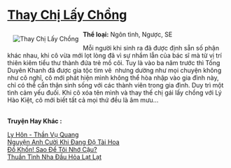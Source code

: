 <a href="https://utruyen.com/truyen/thay-chi-lay-chong/19172/" title="Thay Chị Lấy Chồng"><h1>Thay Chị Lấy Chồng</h1></a><div style="display:table"><img align="right" style="float: left; padding: 10px;" src="https://utruyen.com/images/story/200x260/thay-chi-lay-chong.jpg" alt="Thay Chị Lấy Chồng"><b>Thể loại:</b> Ngôn tình, Ngược, SE<p></p>Mỗi người khi sinh ra đã được định sẵn số phận khác nhau, khi cô vừa mới lọt lòng đã vì sự nhầm lẫn của bác sĩ mà từ vị trí thiên kiêm tiểu thư thành đứa trẻ mồ côi. Tuy là vào ba năm trước thì Tống Duyên Khanh đã được gia tộc tìm vê  nhưng dường như mọi chuyện không như cô nghĩ, cô mới phát hiện mình không thể hòa nhập vào gia đình này, chỉ có thể cẩn thận sinh sống với các thành viên trong gia đình. Duy trì một tình cảm yếu đuối. Khi cô xóa tên mình và thay thế chị gái lấy chồng với Lý Hào Kiệt, cô mới biết tất cả mọi thứ đều là âm mưu...</div><p><br><b>Truyện Hay Khác :</b></p><a href="https://utruyen.com/truyen/ly-hon-than-vu-quang/14654/" alt="Ly Hôn - Thần Vụ Quang">Ly Hôn - Thần Vụ Quang</a><br/><a href="https://truyenngontinhay.wordpress.com/2019/10/03/nguyen-anh-cuoi-khi-dang-do-tai-hoa/" alt="Nguyện Anh Cười Khi Đang Độ Tài Hoa">Nguyện Anh Cười Khi Đang Độ Tài Hoa</a><br/><a href="https://truyenngontinhay.wordpress.com/2019/10/03/do-khon-sao-de-toi-nho-cau/" alt="Đồ Khốn! Sao Để Tôi Nhớ Cậu?">Đồ Khốn! Sao Để Tôi Nhớ Cậu?</a><br/><a href="https://github.com/quanluxury/ngontinhhot/tree/master/truyenhay/17601/" alt="Thuần Tình Nha Đầu Hỏa Lạt Lạt">Thuần Tình Nha Đầu Hỏa Lạt Lạt</a><br/>